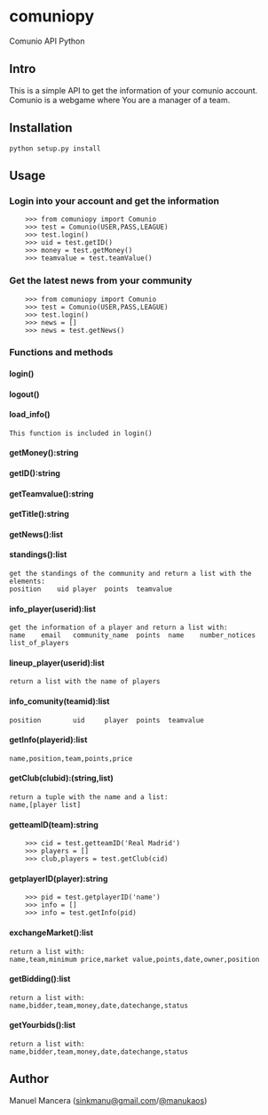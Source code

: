 comuniopy
=========

Comunio API Python


Intro
-----

This is a simple API to get the information of your comunio account. Comunio is a webgame where You are a manager of a team.


Installation
-----------

``` 
python setup.py install 
```


Usage
-----

### Login into your account and get the information

```
	>>> from comuniopy import Comunio
	>>> test = Comunio(USER,PASS,LEAGUE)
	>>> test.login()
	>>> uid = test.getID()
	>>> money = test.getMoney()
	>>> teamvalue = test.teamValue()
```
### Get the latest news from your community

```
	>>> from comuniopy import Comunio
	>>> test = Comunio(USER,PASS,LEAGUE)
	>>> test.login()
	>>> news = []
	>>> news = test.getNews()
```

### Functions and methods

#### login()
#### logout()
#### load_info() 
```
This function is included in login()
```
#### getMoney():string
#### getID():string
#### getTeamvalue():string
#### getTitle():string
#### getNews():list
#### standings():list
```
get the standings of the community and return a list with the elements:
position	uid	player	points	teamvalue
``` 
#### info_player(userid):list
```
get the	information of a player and return a list with:
name	email	community_name	points	name	number_notices	list_of_players
```
#### lineup_player(userid):list
```
return a list with the name of players
```
#### info_comunity(teamid):list
```
position        uid     player  points  teamvalue
```
#### getInfo(playerid):list
```
name,position,team,points,price
```
#### getClub(clubid):(string,list)
```
return a tuple with the name and a list:
name,[player list]
```
#### getteamID(team):string
```
	>>> cid = test.getteamID('Real Madrid')
	>>> players = []
	>>> club,players = test.getClub(cid)
```
#### getplayerID(player):string
```
	>>> pid = test.getplayerID('name')
	>>> info = []
	>>> info = test.getInfo(pid)
```
#### exchangeMarket():list
```
return a list with:
name,team,minimum price,market value,points,date,owner,position
```
#### getBidding():list
```
return a list with:
name,bidder,team,money,date,datechange,status
```
#### getYourbids():list
```
return a list with:
name,bidder,team,money,date,datechange,status
```




Author
------

Manuel Mancera (sinkmanu@gmail.com/[@manukaos](https://twitter.com/manukaos))
